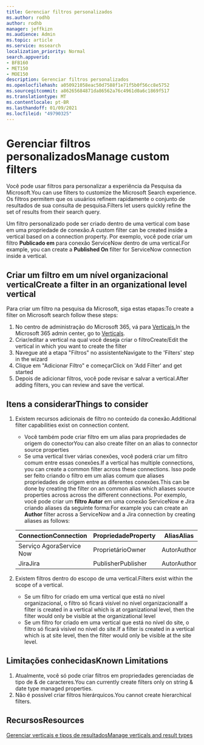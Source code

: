 ```yaml
---
title: Gerenciar filtros personalizados
ms.author: rodhb
author: rodhb
manager: jeffkizn
ms.audience: Admin
ms.topic: article
ms.service: mssearch
localization_priority: Normal
search.appverid:
- BFB160
- MET150
- MOE150
description: Gerenciar filtros personalizados
ms.openlocfilehash: a050921058eac50d7588f1e71f5b0f56cc8e5752
ms.sourcegitcommit: a86265684871da86562a76c4961d0a6c1869f517
ms.translationtype: MT
ms.contentlocale: pt-BR
ms.lasthandoff: 01/09/2021
ms.locfileid: "49790325"
---
```

# <a name="manage-custom-filters"></a><span data-ttu-id="63366-103">Gerenciar filtros personalizados</span><span class="sxs-lookup"><span data-stu-id="63366-103">Manage custom filters</span></span>

<span data-ttu-id="63366-104">Você pode usar filtros para personalizar a experiência da Pesquisa da Microsoft.</span><span class="sxs-lookup"><span data-stu-id="63366-104">You can use filters to customize the Microsoft Search experience.</span></span> <span data-ttu-id="63366-105">Os filtros permitem que os usuários refinem rapidamente o conjunto de resultados de sua consulta de pesquisa.</span><span class="sxs-lookup"><span data-stu-id="63366-105">Filters let users quickly refine the set of results from their search query.</span></span>

<span data-ttu-id="63366-106">Um filtro personalizado pode ser criado dentro de uma vertical com base em uma propriedade de conexão.</span><span class="sxs-lookup"><span data-stu-id="63366-106">A custom filter can be created inside a vertical based on a connection property.</span></span> <span data-ttu-id="63366-107">Por exemplo, você pode criar um filtro **Publicado em** para conexão ServiceNow dentro de uma vertical.</span><span class="sxs-lookup"><span data-stu-id="63366-107">For example, you can create a **Published On** filter for ServiceNow connection inside a vertical.</span></span>

## <a name="create-a-filter-in-an-organizational-level-vertical"></a><span data-ttu-id="63366-108">Criar um filtro em um nível organizacional vertical</span><span class="sxs-lookup"><span data-stu-id="63366-108">Create a filter in an organizational level vertical</span></span>

<span data-ttu-id="63366-109">Para criar um filtro na pesquisa da Microsoft, siga estas etapas:</span><span class="sxs-lookup"><span data-stu-id="63366-109">To create a filter on Microsoft search follow these steps:</span></span>

1. <span data-ttu-id="63366-110">No centro de administração do Microsoft 365, vá para [Verticais.](https://admin.microsoft.com/Adminportal/Home#/MicrosoftSearch/verticals)</span><span class="sxs-lookup"><span data-stu-id="63366-110">In the Microsoft 365 admin center, go to [Verticals](https://admin.microsoft.com/Adminportal/Home#/MicrosoftSearch/verticals).</span></span>
1. <span data-ttu-id="63366-111">Criar/editar a vertical na qual você deseja criar o filtro</span><span class="sxs-lookup"><span data-stu-id="63366-111">Create/Edit the vertical in which you want to create the filter</span></span>
1. <span data-ttu-id="63366-112">Navegue até a etapa "Filtros" no assistente</span><span class="sxs-lookup"><span data-stu-id="63366-112">Navigate to the 'Filters' step in the wizard</span></span>
1. <span data-ttu-id="63366-113">Clique em "Adicionar Filtro" e começar</span><span class="sxs-lookup"><span data-stu-id="63366-113">Click on 'Add Filter' and get started</span></span>
1. <span data-ttu-id="63366-114">Depois de adicionar filtros, você pode revisar e salvar a vertical.</span><span class="sxs-lookup"><span data-stu-id="63366-114">After adding filters, you can review and save the vertical.</span></span>

## <a name="things-to-consider"></a><span data-ttu-id="63366-115">Itens a considerar</span><span class="sxs-lookup"><span data-stu-id="63366-115">Things to consider</span></span>

1. <span data-ttu-id="63366-116">Existem recursos adicionais de filtro no conteúdo da conexão.</span><span class="sxs-lookup"><span data-stu-id="63366-116">Additional filter capabilities exist on connection content.</span></span>

    - <span data-ttu-id="63366-117">Você também pode criar filtro em um alias para propriedades de origem do conector</span><span class="sxs-lookup"><span data-stu-id="63366-117">You can also create filter on an alias to connector source properties</span></span>
    - <span data-ttu-id="63366-118">Se uma vertical tiver várias conexões, você poderá criar um filtro comum entre essas conexões.</span><span class="sxs-lookup"><span data-stu-id="63366-118">If a vertical has multiple connections, you can create a common filter across these connections.</span></span> <span data-ttu-id="63366-119">Isso pode ser feito criando o filtro em um alias comum que aliases propriedades de origem entre as diferentes conexões.</span><span class="sxs-lookup"><span data-stu-id="63366-119">This can be done by creating the filter on an common alias which aliases source properties across across the different connections.</span></span> <span data-ttu-id="63366-120">Por exemplo, você pode criar um **filtro Autor** em uma conexão ServiceNow e Jira criando aliases da seguinte forma:</span><span class="sxs-lookup"><span data-stu-id="63366-120">For example you can create an **Author** filter across a ServiceNow and a Jira connection by creating aliases as follows:</span></span>

    | <span data-ttu-id="63366-121">Connection</span><span class="sxs-lookup"><span data-stu-id="63366-121">Connection</span></span> | <span data-ttu-id="63366-122">Propriedade</span><span class="sxs-lookup"><span data-stu-id="63366-122">Property</span></span> | <span data-ttu-id="63366-123">Alias</span><span class="sxs-lookup"><span data-stu-id="63366-123">Alias</span></span> |
    | --- | --- | --- |
    | <span data-ttu-id="63366-124">Serviço Agora</span><span class="sxs-lookup"><span data-stu-id="63366-124">Service Now</span></span> | <span data-ttu-id="63366-125">Proprietário</span><span class="sxs-lookup"><span data-stu-id="63366-125">Owner</span></span> | <span data-ttu-id="63366-126">Autor</span><span class="sxs-lookup"><span data-stu-id="63366-126">Author</span></span> |
    | <span data-ttu-id="63366-127">Jira</span><span class="sxs-lookup"><span data-stu-id="63366-127">Jira</span></span> | <span data-ttu-id="63366-128">Publisher</span><span class="sxs-lookup"><span data-stu-id="63366-128">Publisher</span></span> | <span data-ttu-id="63366-129">Autor</span><span class="sxs-lookup"><span data-stu-id="63366-129">Author</span></span> |

1. <span data-ttu-id="63366-130">Existem filtros dentro do escopo de uma vertical.</span><span class="sxs-lookup"><span data-stu-id="63366-130">Filters exist within the scope of a vertical.</span></span>

    - <span data-ttu-id="63366-131">Se um filtro for criado em uma vertical que está no nível organizacional, o filtro só ficará visível no nível organizacional</span><span class="sxs-lookup"><span data-stu-id="63366-131">If a filter is created in a vertical which is at organizational level, then the filter would only be visible at the organizational level</span></span>
    - <span data-ttu-id="63366-132">Se um filtro for criado em uma vertical que está no nível do site, o filtro só ficará visível no nível do site.</span><span class="sxs-lookup"><span data-stu-id="63366-132">If a filter is created in a vertical which is at site level, then the filter would only be visible at the site level.</span></span>

## <a name="known-limitations"></a><span data-ttu-id="63366-133">Limitações conhecidas</span><span class="sxs-lookup"><span data-stu-id="63366-133">Known Limitations</span></span>

1. <span data-ttu-id="63366-134">Atualmente, você só pode criar filtros em propriedades gerenciadas de tipo de & de caracteres.</span><span class="sxs-lookup"><span data-stu-id="63366-134">You can currently create filters only on string & date type managed properties.</span></span>
1. <span data-ttu-id="63366-135">Não é possível criar filtros hierárquicos.</span><span class="sxs-lookup"><span data-stu-id="63366-135">You cannot create hierarchical filters.</span></span>

## <a name="resources"></a><span data-ttu-id="63366-136">Recursos</span><span class="sxs-lookup"><span data-stu-id="63366-136">Resources</span></span>

[<span data-ttu-id="63366-137">Gerenciar verticais e tipos de resultados</span><span class="sxs-lookup"><span data-stu-id="63366-137">Manage verticals and result types</span></span>](customize-search-page.md)
